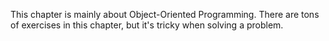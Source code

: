 This chapter is mainly about Object-Oriented Programming. There are tons of exercises in this chapter, but it's tricky when solving a problem.
